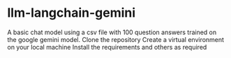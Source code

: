 # llm-langchain-gemini
 A basic chat model using a csv file with 100 question answers trained on the google gemini model. 
Clone the repository
Create a virtual environment on your local machine
Install the requirements and others as required

